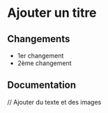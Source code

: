 # Ajouter un titre

## Changements
* 1er changement
* 2ème changement

## Documentation
// Ajouter du texte et des images